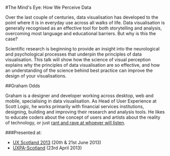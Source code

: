#The Mind's Eye: How We Perceive Data

Over the last couple of centuries, data visualisation has developed to the point where it is in everyday use across all walks of life. Data visualisation is generally recognised as an effective tool for both storytelling and analysis, overcoming most language and educational barriers. But why is this the case?

Scientific research is beginning to provide an insight into the neurological and psychological processes that underpin the principles of data visualisation. This talk will show how the science of visual perception explains why the principles of data visualisation are so effective, and how an understanding of the science behind best practice can improve the design of your visualisations.

##Graham Odds

Graham is a designer and developer working across desktop, web and mobile, specialising in data visualisation. As Head of User Experience at Scott Logic, he works primarily with financial services institutions, designing, building and improving their research and analysis tools. He likes to educate coders about the concept of users and artists about the reality of technology, or just [rant and rave at whoever will listen](http://www.scottlogic.co.uk/blog/graham/).

###Presented at:
* [UX Scotland 2013](http://uxscotland.net/sessions/index.php?session=6) (20th & 21st June 2013)
* [UXPA-Scotland](http://uxpa-scotland.org/events.php/the-minds-eye-the-science-behind-data-visualisation) (23rd April 2013)